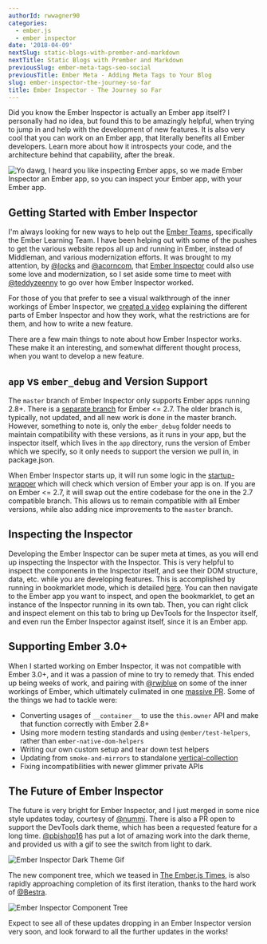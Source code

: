 ```yaml
---
authorId: rwwagner90
categories: 
  - ember.js
  - ember inspector
date: '2018-04-09'
nextSlug: static-blogs-with-prember-and-markdown
nextTitle: Static Blogs with Prember and Markdown
previousSlug: ember-meta-tags-seo-social
previousTitle: Ember Meta - Adding Meta Tags to Your Blog
slug: ember-inspector-the-journey-so-far
title: Ember Inspector - The Journey so Far
---
```


Did you know the Ember Inspector is actually an Ember app itself? I personally had no idea, but found this to be amazingly helpful,
when trying to jump in and help with the development of new features. It is also very cool that you can work on an Ember app, that 
literally benefits all Ember developers. Learn more about how it introspects your code, and the architecture behind that capability, 
after the break.

![Yo dawg, I heard you like inspecting Ember apps, so we made Ember Inspector an Ember app, so you can inspect your Ember app, with your Ember app.](/img/blog/inspector/inspector.jpg)

## Getting Started with Ember Inspector

I'm always looking for new ways to help out the [Ember Teams](https://www.emberjs.com/team/), specifically
the Ember Learning Team. I have been helping out with some of the pushes to get the various website repos
all up and running in Ember, instead of Middleman, and various modernization efforts. It was brought to my
attention, by [@locks](https://github.com/locks) and [@acorncom](https://github.com/acorncom), that 
[Ember Inspector](https://github.com/emberjs/ember-inspector) could also use some love and modernization, so
I set aside some time to meet with [@teddyzeenny](https://github.com/teddyzeenny) to go over how Ember Inspector
worked.

For those of you that prefer to see a visual walkthrough of the inner workings of Ember Inspector, we 
[created a video](https://youtu.be/PvsfQrKxl_8) explaining the different parts of Ember Inspector and how they work, 
what the restrictions are for them, and how to write a new feature.

There are a few main things to note about how Ember Inspector works. These make it an interesting, and somewhat different
thought process, when you want to develop a new feature.

## `app` vs `ember_debug` and Version Support

The `master` branch of Ember Inspector only supports Ember apps running 2.8+. 
There is a [separate branch](https://github.com/emberjs/ember-inspector/tree/ember-0.0.0-2.7.0) for Ember <= 2.7.
The older branch is, typically, not updated, and all new work is done in the master branch. However, something to note is,
only the `ember_debug` folder needs to maintain compatibility with these versions, as it runs in your app, but the inspector itself,
which lives in the `app` directory, runs the version of Ember which we specify, so it only needs to support the version we pull in,
in package.json.

When Ember Inspector starts up, it will run some logic in the [startup-wrapper](https://github.com/emberjs/ember-inspector/blob/master/ember_debug/vendor/startup-wrapper.js)
which will check which version of Ember your app is on. If you are on Ember <= 2.7, it will swap out the entire codebase for the one in
the 2.7 compatible branch. This allows us to remain compatible with all Ember versions, while also adding nice improvements to the `master`
branch.

## Inspecting the Inspector

Developing the Ember Inspector can be super meta at times, as you will end up inspecting the Inspector with the Inspector. This is very
helpful to inspect the components in the Inspector itself, and see their DOM structure, data, etc. while you are developing features. 
This is accomplished by running in bookmarklet mode, which is detailed [here](https://github.com/emberjs/ember-inspector#bookmarklet-all-browsers).
You can then navigate to the Ember app you want to inspect, and open the bookmarklet, to get an instance of the Inspector running in its
own tab. Then, you can right click and inspect element on this tab to bring up DevTools for the Inspector itself, and even run the
Ember Inspector against itself, since it is an Ember app.

## Supporting Ember 3.0+

When I started working on Ember Inspector, it was not compatible with Ember 3.0+, and it was a passion of mine
to try to remedy that. This ended up being weeks of work, and pairing with [@rwjblue](https://github.com/rwjblue) 
on some of the inner workings of Ember, which ultimately culimated in one [massive PR](https://github.com/emberjs/ember-inspector/pull/762).
Some of the things we had to tackle were:
  * Converting usages of `__container__` to use the `this.owner` API and make that function correctly with Ember 2.8+
  * Using more modern testing standards and using `@ember/test-helpers`, rather than `ember-native-dom-helpers`
  * Writing our own custom setup and tear down test helpers
  * Updating from `smoke-and-mirrors` to standalone [vertical-collection](https://github.com/html-next/vertical-collection)
  * Fixing incompatibilities with newer glimmer private APIs
  
## The Future of Ember Inspector  

The future is very bright for Ember Inspector, and I just merged in some nice style updates today, courtesy of 
[@nummi](https://github.com/nummi). There is also a PR open to support the DevTools dark theme, which has been a requested 
feature for a long time. [@pbishop16](https://github.com/pbishop16) has put a lot of amazing work into the dark theme, and
provided us with a gif to see the switch from light to dark.

![Ember Inspector Dark Theme Gif](/img/blog/inspector/ember-inspector-dark.gif)

The new component tree, which we teased in
[The Ember.js Times](https://the-emberjs-times.ongoodbits.com/2018/03/30/issue-40), is also rapidly approaching completion of its 
first iteration, thanks to the hard work of [@Bestra](https://github.com/Bestra).

![Ember Inspector Component Tree](/img/blog/inspector/component-tree.png)

Expect to see all of these updates dropping in an Ember Inspector version very soon, and look forward to all the further updates in the works! 
